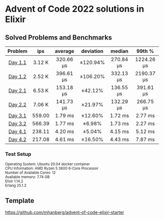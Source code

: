 # Advent of Code 2022 solutions in Elixir 


## Solved Problems and Benchmarks

**Problem**|**ips**|**average**|**deviation**|**median**|**99th %**
:-----:|:-----:|:-----:|:-----:|:-----:|:-----:
[Day 1.1](https://github.com/vaeng/advent-of-code/blob/main/2022/Elixir/lib/advent_of_code/day_01.ex)|3.12 K|320.66 μs|±120.94%|270.84 μs|1224.26 μs
[Day 1.2](https://github.com/vaeng/advent-of-code/blob/main/2022/Elixir/lib/advent_of_code/day_01.ex)|2.52 K|396.61 μs|±106.20%|332.13 μs|2190.37 μs
[Day 2.1](https://github.com/vaeng/advent-of-code/blob/main/2022/Elixir/lib/advent_of_code/day_02.ex)|6.53 K|153.18 μs|±42.12%|136.55 μs|391.61 μs
[Day 2.2](https://github.com/vaeng/advent-of-code/blob/main/2022/Elixir/lib/advent_of_code/day_02.ex)|7.06 K|141.73 μs|±21.97%|132.29 μs|266.75 μs
[Day 3.1](https://github.com/vaeng/advent-of-code/blob/main/2022/Elixir/lib/advent_of_code/day_03.ex)|559.00|1.79 ms|±12.60%|1.72 ms|2.77 ms
[Day 3.2](https://github.com/vaeng/advent-of-code/blob/main/2022/Elixir/lib/advent_of_code/day_03.ex)|566.39|1.77 ms|±6.98%|1.73 ms|2.27 ms
[Day 4.1](https://github.com/vaeng/advent-of-code/blob/main/2022/Elixir/lib/advent_of_code/day_03.ex)|238.11|4.20 ms|±5.04%|4.15 ms|5.12 ms
[Day 4.2](https://github.com/vaeng/advent-of-code/blob/main/2022/Elixir/lib/advent_of_code/day_03.ex)|217.08|4.61 ms|±16.50%|4.43 ms|7.87 ms

### Test Setup
<sup>Operating System: Ubuntu 20.04 docker container\
CPU Information: AMD Ryzen 5 3600 6-Core Processor\
Number of Available Cores: 12\
Available memory: 7.74 GB\
Elixir 1.14.2\
Erlang 25.1.2</sup>

## Template
https://github.com/mhanberg/advent-of-code-elixir-starter